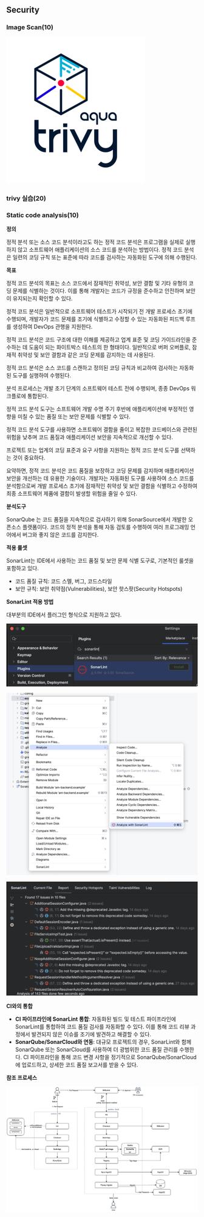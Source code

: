 ## Security

### Image Scan(10)

![trivy](../../images/class/trivy_logo.png)

### trivy 실습(20)

### **Static code analysis(10)**

**정의**

정적 분석 또는 소스 코드 분석이라고도 하는 정적 코드 분석은 프로그램을 실제로 실행하지 않고 소프트웨어 애플리케이션의 소스 코드를 분석하는 방법이다. 정적 코드 분석은 일련의 코딩 규칙 또는 표준에 따라 코드를 검사하는 자동화된 도구에 의해 수행된다.

**목표**

정적 코드 분석의 목표는 소스 코드에서 잠재적인 취약성, 보안 결함 및 기타 유형의 코딩 문제를 식별하는 것이다. 이를 통해 개발자는 코드가 규정을 준수하고 안전하며 보안이 유지되는지 확인할 수 있다.

정적 코드 분석은 일반적으로 소프트웨어 테스트가 시작되기 전 개발 프로세스 초기에 수행되며, 개발자가 코드 문제를 조기에 식별하고 수정할 수 있는 자동화된 피드백 루프를 생성하여 DevOps 관행을 지원한다.

정적 코드 분석은 코드 구조에 대한 이해를 제공하고 업계 표준 및 코딩 가이드라인을 준수하는 데 도움이 되는 화이트박스 테스트의 한 형태이다. 일반적으로 버퍼 오버플로, 잠재적 취약성 및 보안 결함과 같은 코딩 문제를 감지하는 데 사용된다.

정적 코드 분석은 소스 코드를 스캔하고 정의된 코딩 규칙과 비교하여 검사하는 자동화된 도구를 실행하여 수행된다.

분석 프로세스는 개발 초기 단계의 소프트웨어 테스트 전에 수행되며, 종종 DevOps 워크플로에 통합된다.

정적 코드 분석 도구는 소프트웨어 개발 수명 주기 후반에 애플리케이션에 부정적인 영향을 미칠 수 있는 품질 또는 보안 문제를 식별할 수 있다.

정적 코드 분석 도구를 사용하면 소프트웨어 결함을 줄이고 복잡한 코드베이스와 관련된 위험을 낮추며 코드 품질과 애플리케이션 보안을 지속적으로 개선할 수 있다.

프로젝트 또는 업계의 코딩 표준과 요구 사항을 지원하는 정적 코드 분석 도구를 선택하는 것이 중요하다.

요약하면, 정적 코드 분석은 코드 품질을 보장하고 코딩 문제를 감지하며 애플리케이션 보안을 개선하는 데 유용한 기술이다. 개발자는 자동화된 도구를 사용하여 소스 코드를 분석함으로써 개발 프로세스 초기에 잠재적인 취약성 및 보안 결함을 식별하고 수정하여 최종 소프트웨어 제품에 결함이 발생할 위험을 줄일 수 있다.

**분석도구**

SonarQube 는 코드 품질을 지속적으로 검사하기 위해 SonarSource에서 개발한 오픈소스 플랫폼이다. 코드의 정적 분석을 통해 자동 검토를 수행하여 여러 프로그래밍 언어에서 버그와 좋지 않은 코드를 감지한다.

**적용 룰셋**

SonarLint는 IDE에서 사용하는 코드 품질 및 보안 문제 식별 도구로, 기본적인 룰셋을 포함하고 있다.

- 코드 품질 규칙: 코드 스멜, 버그, 코드스타일
- 보안 규칙: 보안 취약점(Vulnerabilities), 보안 핫스팟(Security Hotspots)

**SonarLint 적용 방법**

대부분의 IDE에서 플러그인 형식으로 지원하고 있다.

![sonarlint_1](../../images/class/sonarlint1.png)

![sonarlint_1](../../images/class/sonarlint2.png)

![sonarlint_1](../../images/class/sonarlint3.png)

**CI와의 통합**

- **CI 파이프라인에 SonarLint 통합**: 자동화된 빌드 및 테스트 파이프라인에 SonarLint를 통합하여 코드 품질 검사를 자동화할 수 있다. 이를 통해 코드 리뷰 과정에서 발견되지 않은 이슈를 조기에 발견하고 해결할 수 있다.
- **SonarQube/SonarCloud와 연동**: 대규모 프로젝트의 경우, SonarLint와 함께 SonarQube 또는 SonarCloud를 사용하여 더 광범위한 코드 품질 관리를 수행한다. CI 파이프라인을 통해 코드 변경 사항을 정기적으로 SonarQube/SonarCloud에 업로드하고, 상세한 코드 품질 보고서를 받을 수 있다.

**참조 프로세스**

![reference_jenkins_cicd](../../images/class/ref_jenkins_cicd.png)
